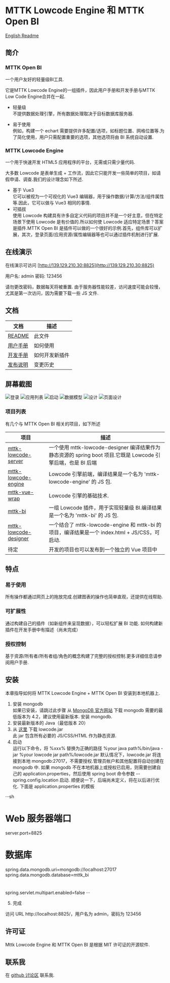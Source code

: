 # MTTK Lowcode Engine 和 MTTK Open BI

[English Readme](https://github.com/jamie-mttk/mttk-lowcode-designer/blob/master/README.md)

## 简介

### MTTK Open BI

一个用户友好的轻量级BI工具.

它是MTTK Lowcode Engine的一组插件，因此用户手册和开发手册与MTTK Low Code Engine合并在一起.

- 轻量级  
  不提供数据处理引擎，所有数据处理取决于目标数据库服务器.

- 易于使用  
  例如，构建一个 echart 需要提供许多配置/选项，如标题位置、网格位置等.为了简化使用，用户只需配置重要的选项，其他选项将由 BI 系统自动设置.

### MTTK Lowcode Engine

一个用于快速开发 HTML5 应用程序的平台，无需或只需少量代码.

大多数 Lowcode 是表单生成 + 工作流，因此它只能开发一些简单的项目，如请假申请、调查.我们的设计理念如下所述.

- 基于 Vue3  
它可以被视为一个可视化的 Vue3 编辑器，用于操作数据/计算/方法/组件属性等.因此，它可以做与 Vue3 相同的事情.
- 可插拔  
   使用 Lowcode 构建具有许多自定义代码的项目并不是一个好主意，但在特定场景下使用 Lowcode 是有价值的.所以如何使 Lowcode 适应特定场景？答案是插件.MTTK Open BI 是插件可以做的一个很好的示例.首先，组件库可以扩展，其次，登录页面/应用资源/属性编辑器等也可以通过插件机制进行扩展.

## 在线演示

在线演示可访问 [http://139.129.210.30:8825](http://139.129.210.30:8825) 

用户名: admin
密码: 123456

请勿更改密码，数据每天将被重置.
由于服务器性能较差，访问速度可能会较慢，尤其是第一次访问，因为需要下载一些 JS 文件.

## 文档

|文档|描述|
|---|---|
|[README](https://github.com/jamie-mttk/mttk-lowcode-designer/blob/master/README_CN.md)|此文件|
|[用户手册](https://github.com/jamie-mttk/mttk-lowcode-designer/blob/master/UserManual_CN.md)|如何使用|
|[开发手册](https://github.com/jamie-mttk/mttk-lowcode-designer/master/DeveloperManual.md)|如何开发新插件|
|[发布说明](https://github.com/jamie-mttk/mttk-lowcode-designer/blob/master/ReleaseNote.md)|变更历史|

## 屏幕截图

![登录](https://github.com/jamie-mttk/mttk-lowcode-designer/blob/master/src/screenCaptures/login.png)
![应用列表](https://github.com/jamie-mttk/mttk-lowcode-designer/blob/master/src/screenCaptures/app_list.png)
![启动](https://github.com/jamie-mttk/mttk-lowcode-designer/blob/master/src/screenCaptures/launch.png)
![数据模型](https://github.com/jamie-mttk/mttk-lowcode-designer/blob/master/src/screenCaptures/data_model.png)
![设计](https://github.com/jamie-mttk/mttk-lowcode-designer/blob/master/src/screenCaptures/design.png)
![页面设计](https://github.com/jamie-mttk/mttk-lowcode-designer/blob/master/src/screenCaptures/single_page.png)

### 项目列表

有几个与 MTTK Open BI 相关的项目，如下所述

|项目|描述|
|---|---|
|[mttk-lowcode-server](https://github.com/jamie-mttk/mttk-lowcode-server) | 一个使用 mttk-lowcode-designer 编译结果作为静态资源的 spring boot 项目.它既是 Lowcode 引擎后端，也是 BI 后端 |
|[mttk-lowcode-engine](https://github.com/jamie-mttk/mttk-lowcode-engine) | Lowcode 引擎前端，编译结果是一个名为 'mttk-lowcode-engine' 的 JS 包.|
|[mttk-vue-wrap](https://github.com/jamie-mttk/mttk-vue-wrap) | Lowcode 引擎的基础技术.|
|[mttk-bi](https://github.com/jamie-mttk/mttk-bi) | 一组 Lowcode 插件，用于实现轻量级 BI.编译结果是一个名为 'mttk-bi' 的 JS 包.|
|[mttk-lowcode-designer](https://github.com/jamie-mttk/mttk-lowcode-designer) | 一个结合了 mttk-lowcode-engine 和 mttk-bi 的项目，编译结果是一个 index.html + JS/CSS，可启动.|
|待定|开发的项目也可以发布到一个独立的 Vue 项目中|

## 特点

### 易于使用

所有操作都通过网页上的拖放完成.创建图表的操作也简单直观，还提供在线帮助.

### 可扩展性

通过构建自己的插件（如新组件来呈现数据），可以轻松扩展 BI 功能.
如何构建新插件在开发手册中有描述（尚未完成）

### 授权控制

基于资源/所有者/所有者组/角色的概念构建了完整的授权控制.更多详细信息请参阅用户手册.

## 安装

本章指导如何将 MTTK Lowcode Engine + MTTK Open BI 安装到本地机器上.

1. 安装 mongodb  
    如果已安装，请跳过此步骤
    从 [MongoDB 官方网站](https://www.mongodb.com/) 下载 mongodb
    需要的最低版本为 4.2，建议使用最新版本.
    安装 mongodb.
2. 安装最新版本的 Java（最低版本 20）
3. 从 [这里](https://github.com/jamie-mttk/mttk_lowcode_api/blob/main/lowcode.jar) 下载 lowcode.jar  
    此 jar 包含所有必要的 JS/CSS/HTML 作为静态资源.
4. 启动  
   运行以下命令，将 %xxx% 替换为正确的路径
   %your java path%/bin/java -jar %your lowcode jar path%/lowcode.jar
   默认情况下，lowcode.jar 将连接到本地 mongodb:27017，不需要授权.管理员帐户和其他配置将自动创建在 mongodb 中.
   如果 mongodb 不在本地机器上或授权已启用，则需要创建自己的 application.properties，然后使用 spring boot 命令参数 --spring.config.location 启动.
   顺便说一下，后端尚未定义，将在以后进行优化.
   下面是 application.properties 的模板

···sh
#  Web 服务器端口
server.port=8825

#  数据库
spring.data.mongodb.uri=mongodb://localhost:27017
spring.data.mongodb.database=mttk_bi

#
spring.servlet.multipart.enabled=false
···

5. 完成

  访问 URL http://localhost:8825/，用户名为 admin，密码为 123456

## 许可证

Mttk Lowcode Engine 和 MTTK Open BI 是根据 MIT 许可证的开源软件.

## 联系我

在 [github 讨论区](https://github.com/jamie-mttk/mttk-lowcode-designer/discussions) 联系我.